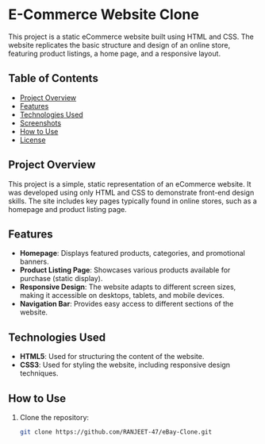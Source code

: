 # E-Commerce Website Clone

This project is a static eCommerce website built using HTML and CSS. The website replicates the basic structure and design of an online store, featuring product listings, a home page, and a responsive layout.

## Table of Contents

- [Project Overview](#project-overview)
- [Features](#features)
- [Technologies Used](#technologies-used)
- [Screenshots](#screenshots)
- [How to Use](#how-to-use)
- [License](#license)

## Project Overview

This project is a simple, static representation of an eCommerce website. It was developed using only HTML and CSS to demonstrate front-end design skills. The site includes key pages typically found in online stores, such as a homepage and product listing page.

## Features

- **Homepage**: Displays featured products, categories, and promotional banners.
- **Product Listing Page**: Showcases various products available for purchase (static display).
- **Responsive Design**: The website adapts to different screen sizes, making it accessible on desktops, tablets, and mobile devices.
- **Navigation Bar**: Provides easy access to different sections of the website.

## Technologies Used

- **HTML5**: Used for structuring the content of the website.
- **CSS3**: Used for styling the website, including responsive design techniques.

## How to Use

1. Clone the repository:
   ```bash
   git clone https://github.com/RANJEET-47/eBay-Clone.git
